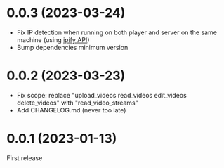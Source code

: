 # 0.0.3 (2023-03-24)

- Fix IP detection when running on both player and server on the same machine (using [ipify API](https://ipify.org))
- Bump dependencies minimum version

# 0.0.2 (2023-03-23)

- Fix scope: replace "upload_videos read_videos edit_videos delete_videos" with "read_video_streams"
- Add CHANGELOG.md (never too late)

# 0.0.1 (2023-01-13)

First release
